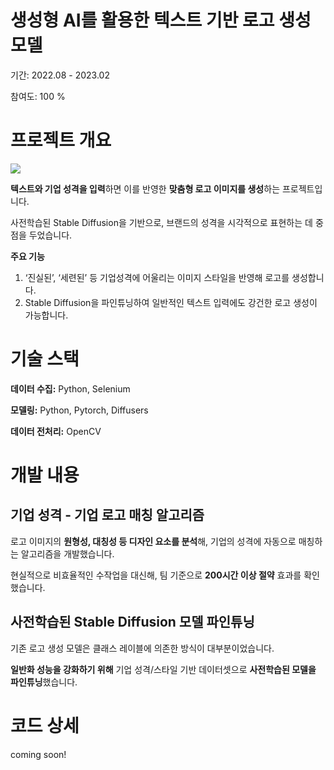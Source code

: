# 생성형 AI를 활용한 텍스트 기반 로고 생성 모델 
기간: 2022.08 - 2023.02 

참여도: 100 % 

# 프로젝트 개요 
![](assets\overview.png)

**텍스트와 기업 성격을 입력**하면 이를 반영한 **맞춤형 로고 이미지를 생성**하는 프로젝트입니다.

사전학습된 Stable Diffusion을 기반으로, 브랜드의 성격을 시각적으로 표현하는 데 중점을 두었습니다.

**주요 기능** 

1. ‘진실된’, ‘세련된’ 등 기업성격에 어울리는 이미지 스타일을 반영해 로고를 생성합니다.
2. Stable Diffusion을 파인튜닝하여 일반적인 텍스트 입력에도 강건한 로고 생성이 가능합니다.

# 기술 스택 
**데이터 수집:** Python, Selenium

**모델링:** Python, Pytorch, Diffusers

**데이터 전처리:** OpenCV

# 개발 내용 
## 기업 성격 - 기업 로고 매칭 알고리즘

로고 이미지의 **원형성, 대칭성 등 디자인 요소를 분석**해, 기업의 성격에 자동으로 매칭하는 알고리즘을 개발했습니다. 

현실적으로 비효율적인 수작업을 대신해, 팀 기준으로 **200시간 이상 절약** 효과를 확인했습니다.

## 사전학습된 Stable Diffusion 모델 파인튜닝

기존 로고 생성 모델은 클래스 레이블에 의존한 방식이 대부분이었습니다. 

**일반화 성능을 강화하기 위해** 기업 성격/스타일 기반 데이터셋으로 **사전학습된 모델을 파인튜닝**했습니다.

# 코드 상세 

coming soon!